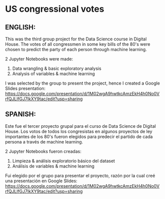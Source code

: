 # US congressional votes

## ENGLISH:
This was the third group project for the Data Science course in Digital House. The votes of all congressmen in some key bills of the 80's were chosen to predict the party of each person through machine learning.

2 Jupyter Notebooks were made:
1) Data wrangling & basic exploratory analysis
2) Analysis of variables & machine learning

I was selected by the group to present the project, hence I created a Google Slides presentation:
https://docs.google.com/presentation/d/1M02wgA9hwtkcAmzEkH4h0No0VrfQJLlfGJ7IkXY9tac/edit?usp=sharing

## SPANISH:

Este fue el tercer proyecto grupal para el curso de Data Science de Digital House. Los votos de todos los congresistas en algunos proyectos de ley importantes de los 80's fueron elegidos para predecir el partido de cada persona a través de machine learning.

2 Jupyter Notebooks fueron creadas:
1) Limpieza & análisis exploratorio básico del dataset
2) Análisis de variables & machine learning

Fui elegido por el grupo para presentar el proyecto, razón por la cual creé una presentación en Google Slides:
https://docs.google.com/presentation/d/1M02wgA9hwtkcAmzEkH4h0No0VrfQJLlfGJ7IkXY9tac/edit?usp=sharing